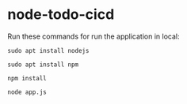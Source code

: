 # node-todo-cicd

Run these commands for run the application in local:

`sudo apt install nodejs`

`sudo apt install npm`

`npm install`

`node app.js`


